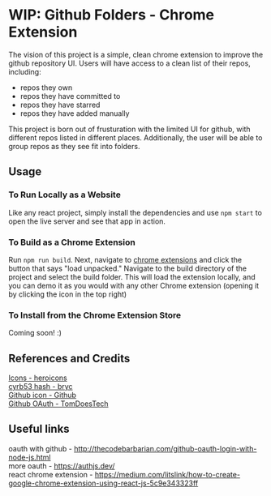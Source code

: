 # WIP: Github Folders - Chrome Extension
The vision of this project is a simple, clean chrome extension to improve the github repository UI. Users will have access to a clean list of their repos, including:
- repos they own
- repos they have committed to 
- repos they have starred
- repos they have added manually

This project is born out of frusturation with the limited UI for github, with different repos listed in different places. Additionally, the user will be able to group repos as they see fit into folders.

## Usage
### To Run Locally as a Website
Like any react project, simply install the dependencies and use `npm start` to open the live server and see that app in action.

### To Build as a Chrome Extension
Run `npm run build`. Next, navigate to [chrome extensions](chrome://extensions/) and click the button that says "load unpacked." Navigate to the build directory of the project and select the build folder. This will load the extension locally, and you can demo it as you would with any other Chrome extension (opening it by clicking the icon in the top right)

### To Install from the Chrome Extension Store
Coming soon! :)

## References and Credits
[Icons - heroicons](https://heroicons.com/) 
<br>
[cyrb53 hash - bryc](https://github.com/bryc/code/blob/master/jshash/experimental/cyrb53.js)
<br>
[Github icon - Github](https://github.com/logos)
<br>
[Github OAuth - TomDoesTech](https://www.youtube.com/watch?v=qUE4-kSlPIk)

## Useful links
oauth with github - http://thecodebarbarian.com/github-oauth-login-with-node-js.html 
<br>
more oauth - https://authjs.dev/
<br>
react chrome extension - https://medium.com/litslink/how-to-create-google-chrome-extension-using-react-js-5c9e343323ff


